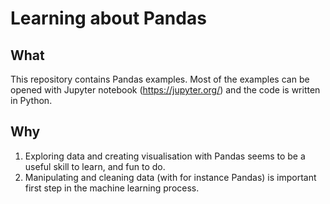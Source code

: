 # Learning about Pandas

## What
This repository contains Pandas examples.
Most of the examples can be opened with Jupyter notebook (https://jupyter.org/) and the code is written in Python.

## Why
1. Exploring data and creating visualisation with Pandas seems to be a useful skill to learn, and fun to do.
2. Manipulating and cleaning data (with for instance Pandas) is important first step in the machine learning process.
